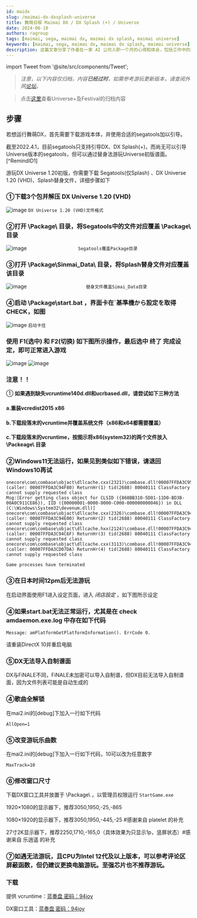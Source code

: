 ```yaml
---
id: maidx
slug: /maimai-dx-dxsplash-universe
title: 舞萌日框 Maimai DX / DX Splash (+) / Universe
date: 2024-06-10
authors: ragroup
tags: [maimai, sega, maimai dx, maimai dx splash, maimai universe]
keywords: [maimai, sega, maimai dx, maimai dx splash, maimai universe]
description: 这篇文章分享了作者在一家 AI 公司入职一个月的心得和体会，包括工作中的挑战与成长。
---
```


import Tweet from '@site/src/components/Tweet';

>_注意，以下内容仅归档，内容**已经过时**，如需参考游玩更新版本，请查阅外网[论坛](https://www.emuline.org/topic/3489-reposted-maimai-finale-dx-dx-splash-universe-festival-sega-ringedge/)。_

>点击[这里](https://blog5.ragroup.us.kg/docs/maimai-Universe-plus-Festival)查看Universe+及Festival的归档内容
## 步骤
若想运行舞萌DX，首先需要下载游戏本体，并使用合适的segatools加以引导。

截至2022.4.1，目前segatools只支持引导DX、DX Splash(+)，而尚无可以引导Universe版本的segatools，但可以通过替身法游玩Universe初版谱面。[^RemindID1]

游玩DX Universe 1.20初版，你需要下载 Segatools(仅Splash) 、DX Universe 1.20 (VHD)、Splash替身文件，详细步骤如下

### ①下载3个包并解压 DX Universe 1.20 (VHD)
![image](https://www.94joy.cn/wp-content/uploads/2022/04/explorer_2KAaFPprvs-1024x691.png "DX Universe 1.20 (VHD)文件格式")
                        `DX Universe 1.20 (VHD)文件格式`

### ②打开 \Package\ 目录，将Segatools中的文件对应覆盖 \Package\ 目录
![image](https://www.94joy.cn/wp-content/uploads/2022/04/msedge_vX3udY3hEA-1024x463.png "Segatools覆盖Package目录")
`                   Segatools覆盖Package目录`


### ③打开 \Package\Sinmai_Data\ 目录，将Splash替身文件对应覆盖该目录
![image](https://www.94joy.cn/wp-content/uploads/2022/04/msedge_Syt8Uchzmg-1024x478.png "替身文件覆盖Simai_Data目录")
`                      替身文件覆盖Simai_Data目录`


### ④启动 \Package\start.bat ，界面卡在`基準機から設定を取得    CHECK，如图

![image](https://alist.ragroup.us.kg/d/terabox4/share/web/blog1/bad01.jpg?sign=bXyDz3OikbbIelGnFJIW56_Du-RSl-F3pOThjg49qKE=:0 "启动卡住") `启动卡住`


### 使用 F1(选中) 和 F2(切换) 如下图所示操作，最后选中 终了 完成设定，即可正常进入游戏
![image](https://alist.ragroup.us.kg/d/terabox4/share/web/blog1/bad02-01.png?sign=67NdhPSLDKTFWcOf4vpJGCQzcXgJK8UHWtYSrH32k04=:0) ![image](https://alist.ragroup.us.kg/d/terabox4/share/web/blog1/bad02-1.png?sign=gwEuIrQ6pvmVOtzOJ2gnYuz8hYQehZGIALmPUkxNF3E=:0)

### 注意！！
① __如果遇到缺失vcruntime140d.dll和ucrbased.dll，请尝试如下三种方法__

#### a.重装vcredist2015 x86
#### b.下载段落末的vcruntime并覆盖系统文件（x86和x64都需要覆盖）
#### c.下载段落末的vcruntime，按图示将x86(system32)的两个文件放入 \Packeage\ 目录

### ②Windows11无法运行，如果见到类似如下错误，请退回Windows10再试

```
onecore\com\combase\objact\dllcache.cxx(2321)\combase.dll!00007FFDA3C95126: (caller: 00007FFDA3C94F80) ReturnHr(1) tid(2688) 80040111 ClassFactory cannot supply requested class
Msg:[Error getting class object for CLSID ({860BB310-5D01-11D0-BD3B-00A0C911CE86}), IID ({00000001-0000-0000-C000-000000000046}) in DLL (C:\Windows\System32\devenum.dll)]
onecore\com\combase\objact\dllcache.cxx(2326)\combase.dll!00007FFDA3C94FB5: (caller: 00007FFDA3C94E00) ReturnHr(2) tid(2688) 80040111 ClassFactory cannot supply requested class
onecore\com\combase\objact\dllcache.hxx(2124)\combase.dll!00007FFDA3C94D8A: (caller: 00007FFDA3C94C6F) ReturnHr(3) tid(2688) 80040111 ClassFactory cannot supply requested class
onecore\com\combase\objact\dllcache.cxx(3113)\combase.dll!00007FFDA3C94C97: (caller: 00007FFDA3CD07DA) ReturnHr(4) tid(2688) 80040111 ClassFactory cannot supply requested class

Game processes have terminated 
```

### ③在日本时间12pm后无法游玩

在启动界面使用F1进入设定页面，进入 _闭店設定_ ，如下图所示设定


### ④如果start.bat无法正常运行，尤其是在 check amdaemon.exe.log 中存在如下代码
```
Message: amPlatformGetPlatformInformation(). ErrCode 0.
```
请重装DirectX 10并重启电脑

### ⑤DX无法导入自制谱面

DX与FiNALE不同，FiNALE未加密可以导入自制谱，但DX目前无法导入自制谱面，因为文件列表可能是自动生成的

### ④歌曲全解锁

在mai2.ini的[debug]下加入一行如下代码
```
AllOpen=1
```
### ⑤改变游玩乐曲数

在mai2.ini的[debug]下加入一行如下代码，10可以改为任意数字
```
MaxTrack=10
```
### ⑥修改窗口尺寸

下载DX窗口工具并放置于 \Package\ ，以管理员权限运行 `StartGame.exe`

1920×1080的显示器下，推荐3050,1950,-25,-865

1080×1920的显示器下，推荐3050,1950,-445,-25 #感谢来自 platelet 的补充

27寸2K显示器下，推荐2250,1710,-165,0（具体效果为只显示1p，竖屏状态）#感谢来自 乐逍遥 的补充

### ⑦如遇无法游玩，且CPU为Intel 12代及以上版本，可以参考评论区屏蔽函数，但仍建议更换电脑游玩。至强芯片也不推荐游玩。

### 下载
提供
vcruntime：[蓝奏盘 密码：94joy](http://alist.ragroup.us.kg/d/woozooo/win%2010%20vcruntime140d.dll%20ucrtbased.dll%E7%AD%89%E6%96%87%E4%BB%B6_4.zip?sign=n03g6u-FecaDliBalo2DpyQhy7S3vaAeDMg22HwPAP0=:0)

DX窗口工具：[蓝奏盘 密码：94joy](http://alist.ragroup.us.kg/d/woozooo/Maimai_Window_Tool_2.zip?sign=l4myw35bB1JikCscgsGWi_-ulsKsd0QsYs1GXebwbtU=:0)
